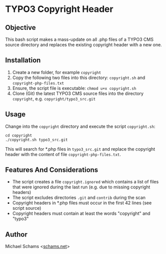 TYPO3 Copyright Header
======================

Objective
---------

This bash script makes a mass-update on all .php files of a TYPO3 CMS source directory and replaces the existing copyright header with a new one.

Installation
------------

1. Create a new folder, for example `copyright`
2. Copy the following two files into this directory: `copyright.sh` and `copyright-php-files.txt`
3. Ensure, the script file is executable: `chmod u+x copyright.sh`
4. Clone (Git) the latest TYPO3 CMS source files into the directory `copyright`, e.g. `copyright/typo3_src.git`

Usage
-----

Change into the `copyright` directory and execute the script `copyright.sh`:

```
cd copyright
./copyright.sh typo3_src.git
```

This will search for *.php files in `typo3_src.git` and replace the copyright header with the content of file `copyright-php-files.txt`.

Features And Considerations
---------------------------

- The script creates a file `copyright.ignored` which contains a list of files that were ignored during the last run (e.g. due to missing copyright headers)
- The script excludes directories `.git` and `contrib` during the scan
- Copyright headers in *.php files must occur in the first 42 lines (see script source)
- Copyright headers must contain at least the words "copyright" and "typo3"

Author
------

Michael Schams <[schams.net](http://schams.net)>

